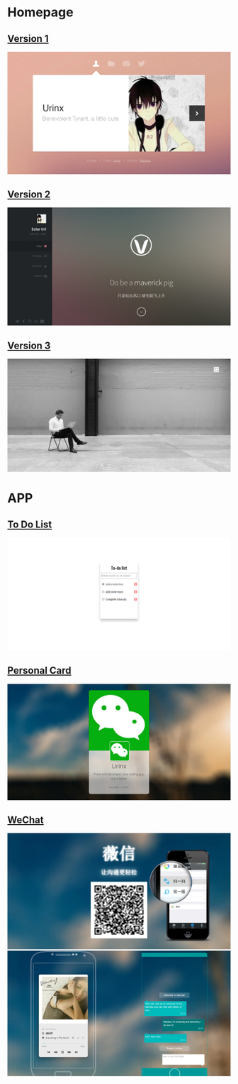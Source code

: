 Homepage
========

[Version 1](http://urinx.github.io/v1/)
-----------
![urinx](screenshot/v1.png)

[Version 2](http://urinx.github.io/v2/)
-----------
![urinx](screenshot/v2.png)

[Version 3](http://urinx.github.io/v3/)
-----------
![urinx](screenshot/v3.png)

APP
===

[To Do List](http://urinx.github.io/app/to-do-list/)
------------
![to-do-list](screenshot/todolist.png)

[Personal Card](http://urinx.github.io/app/personal-card/)
------------
![personal-card](screenshot/personalcard.png)

[WeChat](http://urinx.github.io/app/wechat/)
------------
![WeChat](screenshot/wechat_0.png)
![WeChat](screenshot/wechat_1.png)